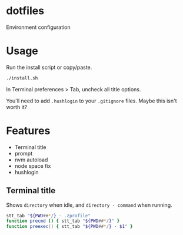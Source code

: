 # dotfiles

Environment configuration

# Usage

Run the install script or copy/paste.

```zsh
./install.sh
```

In Terminal preferences > Tab, uncheck all title options.

You'll need to add `.hushlogin` to your `.gitignore` files. Maybe this isn't worth it?

# Features

- Terminal title
- prompt
- nvm autoload
- node space fix
- hushlogin

## Terminal title

Shows `directory` when idle, and `directory · command` when running.

```zsh
stt_tab "${PWD##*/} · .zprofile"
function precmd () { stt_tab "${PWD##*/}" }
function preexec() { stt_tab "${PWD##*/} · $1" }
```
